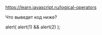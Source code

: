https://learn.javascript.ru/logical-operators

Что выведет код ниже?

alert( alert(1) && alert(2) );
